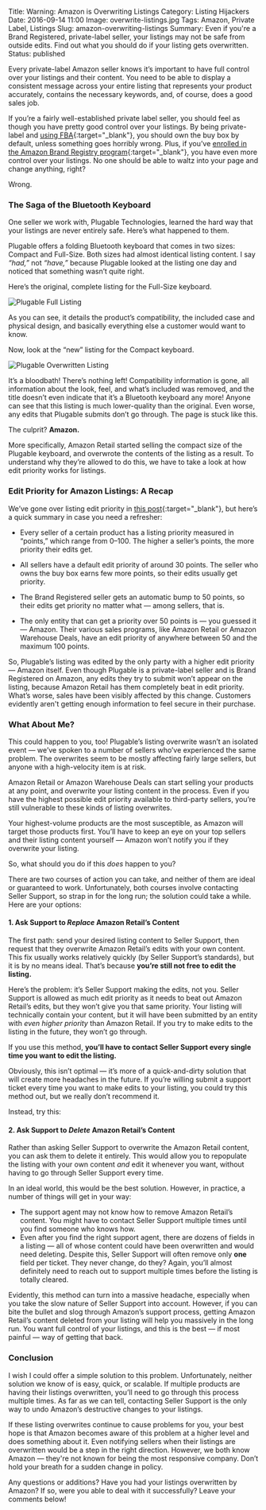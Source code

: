 Title: Warning: Amazon is Overwriting Listings
Category: Listing Hijackers
Date: 2016-09-14 11:00
Image: overwrite-listings.jpg
Tags: Amazon, Private Label, Listings
Slug: amazon-overwriting-listings
Summary: Even if you're a Brand Registered, private-label seller, your listings may not be safe from outside edits. Find out what you should do if your listing gets overwritten.
Status: published

Every private-label Amazon seller knows it’s important to have full control over your listings and their content. You need to be able to display a consistent message across your entire listing that represents your product accurately, contains the necessary keywords, and, of course, does a good sales job.

If you’re a fairly well-established private label seller, you should feel as though you have pretty good control over your listings. By being private-label and [using FBA](https://efficientera.com/blog/2016/07/why-you-should-be-using-fulfillment-by-amazon-fba.html){:target="_blank"}, you should own the buy box by default, unless something goes horribly wrong. Plus, if you’ve [enrolled in the Amazon Brand Registry program](https://efficientera.com/blog/2016/09/amazon-brand-registry.html){:target="_blank"}, you have even more control over your listings. No one should be able to waltz into your page and change anything, right?

Wrong.

### The Saga of the Bluetooth Keyboard

One seller we work with, Plugable Technologies, learned the hard way that your listings are never entirely safe. Here’s what happened to them. 

Plugable offers a folding Bluetooth keyboard that comes in two sizes: Compact and Full-Size. Both sizes had almost identical listing content. I say *“had,”* not *“have,”* because Plugable looked at the listing one day and noticed that something wasn’t quite right.

Here’s the original, complete listing for the Full-Size keyboard.

![Plugable Full Listing](/images/blog/2016/09/plugable-full-listing.PNG)

As you can see, it details the product’s compatibility, the included case and physical design, and basically everything else a customer would want to know.

Now, look at the “new” listing for the Compact keyboard.

![Plugable Overwritten Listing](/images/blog/2016/09/plugable-overwritten-listing.PNG)

It’s a bloodbath! There’s nothing left! Compatibility information is gone, all information about the look, feel, and what’s included was removed, and the title doesn’t even indicate that it’s a Bluetooth keyboard any more! Anyone can see that this listing is much lower-quality than the original. Even worse, any edits that Plugable submits don’t go through. The page is stuck like this.

The culprit? **Amazon.**

More specifically, Amazon Retail started selling the compact size of the Plugable keyboard, and overwrote the contents of the listing as a result. To understand why they’re allowed to do this, we have to take a look at how edit priority works for listings.

### Edit Priority for Amazon Listings: A Recap

We’ve gone over listing edit priority in [this post](https://efficientera.com/blog/2016/09/amazon-brand-registry.html){:target="_blank"}, but here’s a quick summary in case you need a refresher:

* Every seller of a certain product has a listing priority measured in “points,” which range from 0–100. The higher a seller’s points, the more priority their edits get.

* All sellers have a default edit priority of around 30 points. The seller who owns the buy box earns  few more points, so their edits usually get priority.

* The Brand Registered seller gets an automatic bump to 50 points, so their edits get priority no matter what — among sellers, that is.

* The only entity that can get a priority over 50 points is — you guessed it — Amazon. Their various sales programs, like Amazon Retail or Amazon Warehouse Deals, have an edit priority of anywhere between 50 and the maximum 100 points.

So, Plugable’s listing was edited by the only party with a higher edit priority — Amazon itself. Even though Plugable is a private-label seller and is Brand Registered on Amazon, any edits they try to submit won’t appear on the listing, because Amazon Retail has them completely beat in edit priority. What’s worse, sales have been visibly affected by this change. Customers evidently aren't getting enough information to feel secure in their purchase. 

### What About Me?

This could happen to you, too! Plugable’s listing overwrite wasn’t an isolated event — we’ve spoken to a number of sellers who’ve experienced the same problem. The overwrites seem to be mostly affecting fairly large sellers, but anyone with a high-velocity item is at risk.

Amazon Retail or Amazon Warehouse Deals can start selling your products at any point, and overwrite your listing content in the process. Even if you have the highest possible edit priority available to third-party sellers, you’re still vulnerable to these kinds of listing overwrites.

Your highest-volume products are the most susceptible, as Amazon will target those products first. You’ll have to keep an eye on your top sellers and their listing content yourself — Amazon won’t notify you if they overwrite your listing.

So, what should you do if this *does* happen to you?

There are two courses of action you can take, and neither of them are ideal or guaranteed to work. Unfortunately, both courses involve contacting Seller Support, so strap in for the long run; the solution could take a while. Here are your options:

#### 1. Ask Support to *Replace* Amazon Retail’s Content

The first path: send your desired listing content to Seller Support, then request that they overwrite Amazon Retail’s edits with your own content. This fix usually works relatively quickly (by Seller Support’s standards), but it is by no means ideal. That’s because **you’re still not free to edit the listing.**

Here’s the problem: it’s Seller Support making the edits, not you. Seller Support is allowed as much edit priority as it needs to beat out Amazon Retail’s edits, but they won’t give you that same priority. Your listing will technically contain your content, but it will have been submitted by an entity with *even higher priority* than Amazon Retail. If you try to make edits to the listing in the future, they won’t go through.

If you use this method, **you’ll have to contact Seller Support every single time you want to edit the listing.** 

Obviously, this isn’t optimal — it’s more of a quick-and-dirty solution that will create more headaches in the future. If you’re willing submit a support ticket every time you want to make edits to your listing, you could try this method out, but we really don’t recommend it.

Instead, try this:

#### 2. Ask  Support to *Delete* Amazon Retail’s Content

Rather than asking Seller Support to overwrite the Amazon Retail content, you can ask them to delete it entirely. This would allow you to repopulate the listing with your own content *and* edit it whenever you want, without having to go through Seller Support every time.

In an ideal world, this would be the best solution. However, in practice, a number of things will get in your way:

* The support agent may not know how to remove Amazon Retail’s content. You might have to contact Seller Support multiple times until you find someone who knows how.
* Even after you find the right support agent, there are dozens of fields in a listing — all of whose content could have been overwritten and would need deleting. Despite this, Seller Support will often remove only **one** field per ticket. They never change, do they? Again, you’ll almost definitely need to reach out to support multiple times before the listing is totally cleared.  

Evidently, this method can turn into a massive headache, especially when you take the slow nature of Seller Support into account. However, if you can bite the bullet and slog through Amazon’s support process, getting Amazon Retail’s content deleted from your listing will help you massively in the long run. You want full control of your listings, and this is the best — if most painful — way of getting that back. 

### Conclusion

I wish I could offer a simple solution to this problem. Unfortunately, neither solution we know of is easy, quick, or scalable. If multiple products are having their listings overwritten, you’ll need to go through this process multiple times. As far as we can tell, contacting Seller Support is the only way to undo Amazon’s destructive changes to your listings. 

If these listing overwrites continue to cause problems for you, your best hope is that Amazon becomes aware of this problem at a higher level and does something about it. Even notifying sellers when their listings are overwritten would be a step in the right direction. However, we both know Amazon — they're not known for being the most responsive company. Don’t hold your breath for a sudden change in policy.

Any questions or additions? Have you had your listings overwritten by Amazon? If so, were you able to deal with it successfully? Leave your comments below! 
